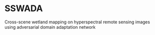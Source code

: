 # SSWADA
Cross-scene wetland mapping on hyperspectral remote sensing images using adversarial domain adaptation network
